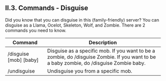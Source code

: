 <h2>II.3. Commands - Disguise</h2>

Did you know that you can disguise in this (family-friendly) server? You can disguise as a Llama, Ocelot, Skeleton, Wolf, and Zombie. There are 2 commands you need to know.

| Command | Description |
| --- | --- |
| /disguise [mob] [baby] | Disguise as a specific mob. If you want to be a zombie, do /disguise Zombie. If you want to be a baby zombie, do /disguise Zombie baby.
| /undisguise | Undisguise you from a specific mob.
